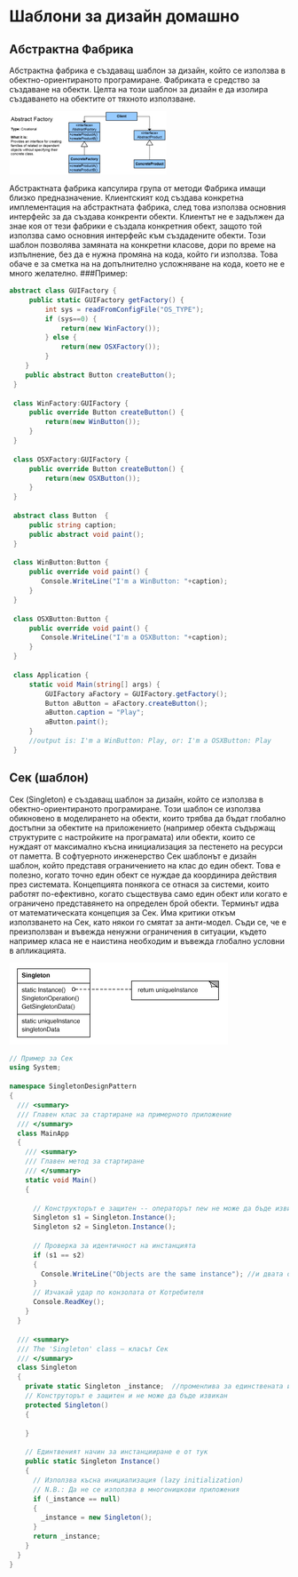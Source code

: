 # Шаблони за дизайн домашно
## Абстрактна Фабрика
Абстрактна фабрика е създаващ шаблон за дизайн, който се използва в обектно-ориентираното програмиране.
Фабриката е средство за създаване на обекти. Целта на този шаблон за дизайн е да изолира създаването на обектите от тяхното използване.

![Абстрактна Фабрика](abstract-factory.png)

Абстрактната фабрика капсулира група от методи Фабрика имащи близко предназначение. Клиентският код създава конкретна имплементация на абстрактната фабрика, след това използва основния интерфейс за да създава конкренти обекти. Клиентът не е задължен да знае коя от тези фабрики е създала конкретния обект, защото той използва само основния интерфейс към създадените обекти.
Този шаблон позволява замяната на конкретни класове, дори по време на изпълнение, без да е нужна промяна на кода, който ги използва. Това обаче е за сметка на на допълнително усложняване на кода, което не е много желателно.
###Пример:
```C#
abstract class GUIFactory {
     public static GUIFactory getFactory() {
         int sys = readFromConfigFile("OS_TYPE");
         if (sys==0) {
             return(new WinFactory());
         } else {
             return(new OSXFactory());
         }
    }
    public abstract Button createButton();
 }
 
 class WinFactory:GUIFactory {
     public override Button createButton() {
         return(new WinButton());
     }
 }
 
 class OSXFactory:GUIFactory {
     public override Button createButton() {
         return(new OSXButton());
     }
 }
 
 abstract class Button  {
     public string caption;
     public abstract void paint();
 }
 
 class WinButton:Button {
     public override void paint() {
        Console.WriteLine("I'm a WinButton: "+caption);
     }
 }
 
 class OSXButton:Button {
     public override void paint() {
        Console.WriteLine("I'm a OSXButton: "+caption);
     }
 }
 
 class Application {
     static void Main(string[] args) {
         GUIFactory aFactory = GUIFactory.getFactory();
         Button aButton = aFactory.createButton();
         aButton.caption = "Play";
         aButton.paint();
     }
     //output is: I'm a WinButton: Play, or: I'm a OSXButton: Play
 }
 ```

## Сек (шаблон)
Сек (Singleton) е създаващ шаблон за дизайн, който се използва в обектно-ориентираното програмиране. Този шаблон се използва обикновено в моделирането на обекти, които трябва да бъдат глобално достъпни за обектите на приложението (например обекта съдържащ структурите с настройките на програмата) или обекти, които се нуждаят от максимално късна инициализация за пестенето на ресурси от паметта. В софтуерното инженерство Сек шаблонът е дизайн шаблон, който представя ограничението на клас до един обект. Това е полезно, когато точно един обект се нуждае да координира действия през системата. Концепцията понякога се отнася за системи, които работят по-ефективно, когато съществува само един обект или когато е ограничено представянето на определен брой обекти. Терминът идва  от математическата концепция за Сек. Има критики откъм използването на Сек, като някои го смятат за анти-модел. Съди се, че е преизползван  и въвежда  ненужни ограничения в ситуации, където например  класа не е наистина необходим и въвежда глобално условни в апликацията.

![Singleton](singl014.gif)

```C#
// Пример за Сек
using System;

namespace SingletonDesignPattern
{
  /// <summary>
  /// Главен клас за стартиране на примерното приложение
  /// </summary>
  class MainApp
  {
    /// <summary>
    /// Главен метод за стартиране
    /// </summary>
    static void Main()
    {

      // Конструкторът е защитен -- операторът new не може да бъде извикан
      Singleton s1 = Singleton.Instance();
      Singleton s2 = Singleton.Instance();

      // Проверка за идентичност на инстанцията
      if (s1 == s2)
      {
        Console.WriteLine("Objects are the same instance"); //и двата обекта са една и съща инстанция на този клас
      }
      // Изчакай удар по конзолата от Котребителя
      Console.ReadKey();
    }
  }

  /// <summary>
  /// The 'Singleton' class – класът Сек
  /// </summary>
  class Singleton
  {
    private static Singleton _instance;  //променлива за единствената инстанция на този клас
    // Конструторът е защитен и не може да бъде извикан
    protected Singleton()
    {

    }

    // Единтвеният начин за инстанцииране е от тук
    public static Singleton Instance()
    {
      // Използва късна инициализация (lazy initialization)
      // N.B.: Да не се използва в многонишкови приложения
      if (_instance == null)
      {
        _instance = new Singleton();
      }
      return _instance;
    }
  }
}
```